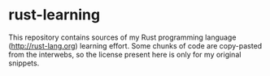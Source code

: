 rust-learning
=============

This repository contains sources of my Rust programming language (http://rust-lang.org) learning effort. Some chunks of code are copy-pasted from the interwebs, so the license present here is only for my original snippets.

